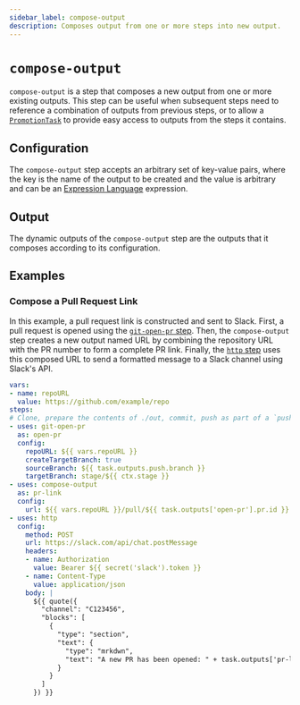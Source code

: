 ```yaml
---
sidebar_label: compose-output
description: Composes output from one or more steps into new output.
---
```


# `compose-output`

`compose-output` is a step that composes a new output from one or more existing
outputs. This step can be useful when subsequent steps need to reference a
combination of outputs from previous steps, or to allow a
[`PromotionTask`](../20-promotion-tasks.md) to provide easy access to outputs from
the steps it contains.

## Configuration

The `compose-output` step accepts an arbitrary set of key-value pairs, where the
key is the name of the output to be created and the value is arbitrary and can
be an [Expression Language](../40-expressions.md) expression.

## Output

The dynamic outputs of the `compose-output` step are the outputs that it composes
according to its configuration.

## Examples

### Compose a Pull Request Link

In this example, a pull request link is constructed and sent to Slack. First, a
pull request is opened using the [`git-open-pr` step](git-open-pr.md). Then, the
`compose-output` step creates a new output named URL by combining the repository
URL with the PR number to form a complete PR link. Finally, the
[`http` step](http.md) uses this composed URL to send a formatted message to a
Slack channel using Slack's API.

```yaml
vars:
- name: repoURL
  value: https://github.com/example/repo
steps:
# Clone, prepare the contents of ./out, commit, push as part of a `push` step etc...
- uses: git-open-pr
  as: open-pr
  config:
    repoURL: ${{ vars.repoURL }}
    createTargetBranch: true
    sourceBranch: ${{ task.outputs.push.branch }}
    targetBranch: stage/${{ ctx.stage }}
- uses: compose-output
  as: pr-link
  config:
    url: ${{ vars.repoURL }}/pull/${{ task.outputs['open-pr'].pr.id }}
- uses: http
  config:
    method: POST
    url: https://slack.com/api/chat.postMessage
    headers:
    - name: Authorization
      value: Bearer ${{ secret('slack').token }}
    - name: Content-Type
      value: application/json
    body: |
      ${{ quote({
        "channel": "C123456",
        "blocks": [
          {
            "type": "section",
            "text": {
              "type": "mrkdwn",
              "text": "A new PR has been opened: " + task.outputs['pr-link'].url
            }
          }
        ]
      }) }}
```
